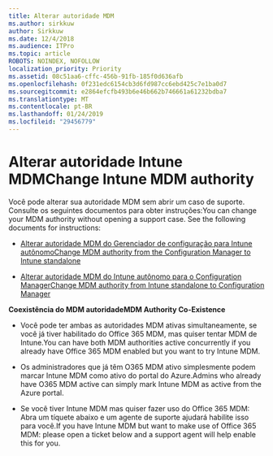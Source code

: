 ```yaml
---
title: Alterar autoridade MDM
ms.author: sirkkuw
author: Sirkkuw
ms.date: 12/4/2018
ms.audience: ITPro
ms.topic: article
ROBOTS: NOINDEX, NOFOLLOW
localization_priority: Priority
ms.assetid: 08c51aa6-cffc-456b-91fb-185f0d636afb
ms.openlocfilehash: 0f231edc6154cb3d6fd987cc6ebd425c7e1ba0d7
ms.sourcegitcommit: e2864efcfb493b6e46b662b746661a61232bdba7
ms.translationtype: MT
ms.contentlocale: pt-BR
ms.lasthandoff: 01/24/2019
ms.locfileid: "29456779"
---
```

# <a name="change-intune-mdm-authority"></a><span data-ttu-id="b6668-102">Alterar autoridade Intune MDM</span><span class="sxs-lookup"><span data-stu-id="b6668-102">Change Intune MDM authority</span></span>

<span data-ttu-id="b6668-p101">Você pode alterar sua autoridade MDM sem abrir um caso de suporte. Consulte os seguintes documentos para obter instruções:</span><span class="sxs-lookup"><span data-stu-id="b6668-p101">You can change your MDM authority without opening a support case. See the following documents for instructions:</span></span>
  
- [<span data-ttu-id="b6668-105">Alterar autoridade MDM do Gerenciador de configuração para Intune autônomo</span><span class="sxs-lookup"><span data-stu-id="b6668-105">Change MDM authority from the Configuration Manager to Intune standalone</span></span>](https://docs.microsoft.com/sccm/mdm/deploy-use/migrate-change-mdm-authority)
    
- [<span data-ttu-id="b6668-106">Alterar autoridade MDM do Intune autônomo para o Configuration Manager</span><span class="sxs-lookup"><span data-stu-id="b6668-106">Change MDM authority from Intune standalone to Configuration Manager</span></span>](https://docs.microsoft.com/sccm/mdm/deploy-use/change-mdm-authority)
    
 <span data-ttu-id="b6668-107">**Coexistência do MDM autoridade**</span><span class="sxs-lookup"><span data-stu-id="b6668-107">**MDM Authority Co-Existence**</span></span>
  
- <span data-ttu-id="b6668-108">Você pode ter ambas as autoridades MDM ativas simultaneamente, se você já tiver habilitado do Office 365 MDM, mas quiser tentar MDM de Intune.</span><span class="sxs-lookup"><span data-stu-id="b6668-108">You can have both MDM authorities active concurrently if you already have Office 365 MDM enabled but you want to try Intune MDM.</span></span>
    
- <span data-ttu-id="b6668-109">Os administradores que já têm O365 MDM ativo simplesmente podem marcar Intune MDM como ativo do portal do Azure.</span><span class="sxs-lookup"><span data-stu-id="b6668-109">Admins who already have O365 MDM active can simply mark Intune MDM as active from the Azure portal.</span></span>
    
- <span data-ttu-id="b6668-110">Se você tiver Intune MDM mas quiser fazer uso do Office 365 MDM: Abra um tíquete abaixo e um agente de suporte ajudará habilite isso para você.</span><span class="sxs-lookup"><span data-stu-id="b6668-110">If you have Intune MDM but want to make use of Office 365 MDM: please open a ticket below and a support agent will help enable this for you.</span></span>
    

